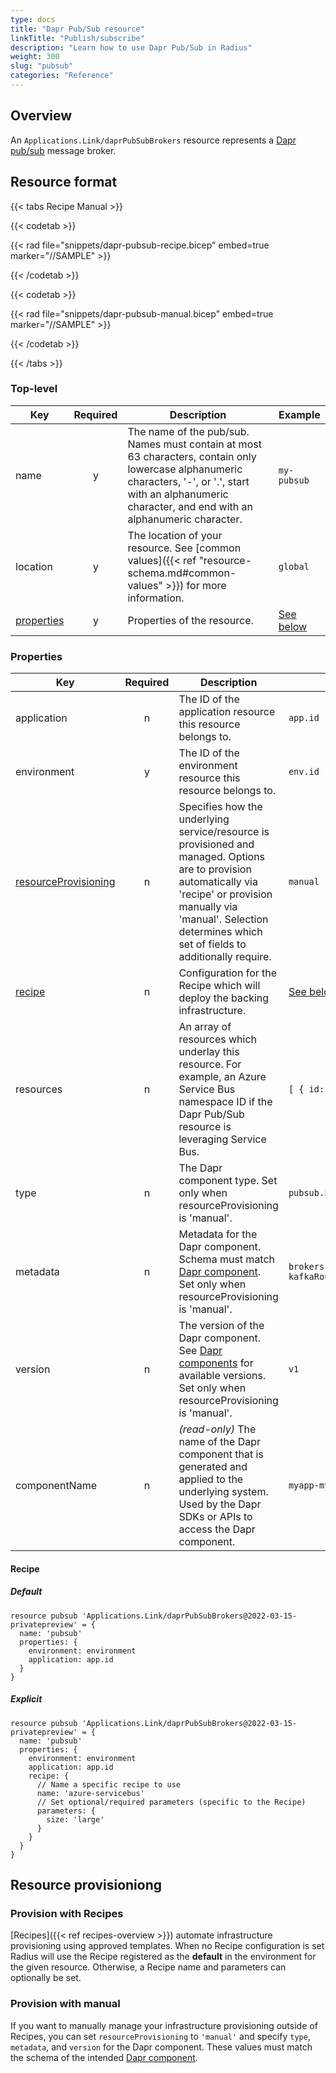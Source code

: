 ```yaml
---
type: docs
title: "Dapr Pub/Sub resource"
linkTitle: "Publish/subscribe"
description: "Learn how to use Dapr Pub/Sub in Radius"
weight: 300
slug: "pubsub"
categories: "Reference"
---
```


## Overview

An `Applications.Link/daprPubSubBrokers` resource represents a [Dapr pub/sub](https://docs.dapr.io/developing-applications/building-blocks/pubsub/pubsub-overview/) message broker.

## Resource format

{{< tabs Recipe Manual >}}

{{< codetab >}}

{{< rad file="snippets/dapr-pubsub-recipe.bicep" embed=true marker="//SAMPLE" >}}

{{< /codetab >}}

{{< codetab >}}

{{< rad file="snippets/dapr-pubsub-manual.bicep" embed=true marker="//SAMPLE" >}}

{{< /codetab >}}

{{< /tabs >}}

### Top-level

| Key  | Required | Description | Example |
|------|:--------:|-------------|---------|
| name | y | The name of the pub/sub. Names must contain at most 63 characters, contain only lowercase alphanumeric characters, '-', or '.', start with an alphanumeric character, and end with an alphanumeric character. | `my-pubsub` |
| location | y | The location of your resource. See [common values]({{< ref "resource-schema.md#common-values" >}}) for more information. | `global`
| [properties](#properties) | y | Properties of the resource. | [See below](#properties)

### Properties

| Key  | Required | Description | Example |
|------|:--------:|-------------|---------|
| application | n | The ID of the application resource this resource belongs to. | `app.id`
| environment | y | The ID of the environment resource this resource belongs to. | `env.id`
| [resourceProvisioning](#resource-provisioniong) | n | Specifies how the underlying service/resource is provisioned and managed. Options are to provision automatically via 'recipe' or provision manually via 'manual'. Selection determines which set of fields to additionally require. | `manual`
| [recipe](#recipe) | n | Configuration for the Recipe which will deploy the backing infrastructure. | [See below](#recipe)
| resources | n | An array of resources which underlay this resource. For example, an Azure Service Bus namespace ID if the Dapr Pub/Sub resource is leveraging Service Bus. | `[ { id: serviceBus.id } ]`
| type | n | The Dapr component type. Set only when resourceProvisioning is 'manual'. | `pubsub.kafka` |
| metadata | n | Metadata for the Dapr component. Schema must match [Dapr component](https://docs.dapr.io/reference/components-reference/supported-pubsub/). Set only when resourceProvisioning is 'manual'. | `brokers: kafkaRoute.properties.url` |
| version | n | The version of the Dapr component. See [Dapr components](https://docs.dapr.io/reference/components-reference/supported-pubsub/) for available versions. Set only when resourceProvisioning is 'manual'. | `v1` |
| componentName | n | _(read-only)_ The name of the Dapr component that is generated and applied to the underlying system. Used by the Dapr SDKs or APIs to access the Dapr component. | `myapp-mypubsub` |

#### Recipe

##### Default

```bicep
resource pubsub 'Applications.Link/daprPubSubBrokers@2022-03-15-privatepreview' = {
  name: 'pubsub'
  properties: {
    environment: environment
    application: app.id
  }
}
```

##### Explicit

```bicep
resource pubsub 'Applications.Link/daprPubSubBrokers@2022-03-15-privatepreview' = {
  name: 'pubsub'
  properties: {
    environment: environment
    application: app.id
    recipe: {
      // Name a specific recipe to use
      name: 'azure-servicebus'
      // Set optional/required parameters (specific to the Recipe)
      parameters: {
        size: 'large'
      }
    }
  }
}
``` 

## Resource provisioniong

### Provision with Recipes

[Recipes]({{< ref recipes-overview >}}) automate infrastructure provisioning using approved templates.
When no Recipe configuration is set Radius will use the Recipe registered as the **default** in the environment for the given resource. Otherwise, a Recipe name and parameters can optionally be set.

### Provision with manual

If you want to manually manage your infrastructure provisioning outside of Recipes, you can set `resourceProvisioning` to `'manual'` and specify `type`, `metadata`, and `version` for the Dapr component. These values must match the schema of the intended [Dapr component](https://docs.dapr.io/reference/components-reference/supported-pubsub/).
